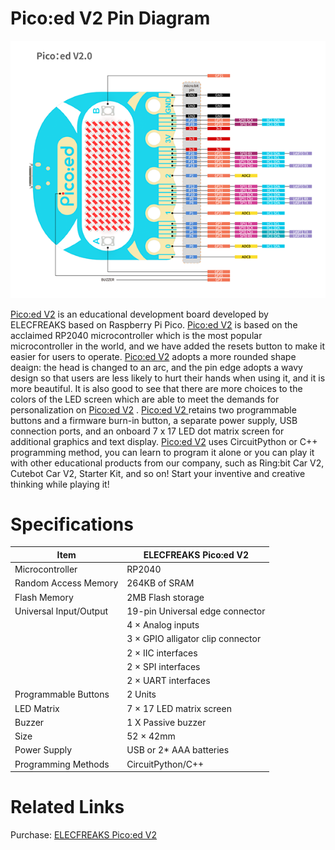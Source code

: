 # Pico:ed V2 Pin Diagram

![](./images/Pico-ed-V2-Pin-Diagram.png)

[Pico:ed V2](https://item.taobao.com/item.htm?spm=a1z10.3-c-s.w4002-18602834180.9.50e666558ZthdZ&id=680221594556) is an educational development board developed by ELECFREAKS based on Raspberry Pi Pico. [Pico:ed V2](https://item.taobao.com/item.htm?spm=a1z10.3-c-s.w4002-18602834180.9.50e666558ZthdZ&id=680221594556)  is based on the acclaimed RP2040 microcontroller which is the most popular microcontroller in the world, and we have added the resets button to make it easier for users to operate. [Pico:ed V2](https://item.taobao.com/item.htm?spm=a1z10.3-c-s.w4002-18602834180.9.50e666558ZthdZ&id=680221594556)  adopts a more rounded shape deaign: the head is changed to an arc, and the pin edge adopts a wavy design so that users are less likely to hurt their hands when using it, and it is more beautiful. It is also good to see that there are more choices to the colors of the LED screen which are able to meet the demands for personalization on [Pico:ed V2](https://item.taobao.com/item.htm?spm=a1z10.3-c-s.w4002-18602834180.9.50e666558ZthdZ&id=680221594556) .
[Pico:ed V2 ](https://item.taobao.com/item.htm?spm=a1z10.3-c-s.w4002-18602834180.9.50e666558ZthdZ&id=680221594556) retains two programmable buttons and  a firmware burn-in button, a separate power supply, USB connection ports, and an onboard 7 x 17 LED dot matrix screen for additional graphics and text display. [Pico:ed V2](https://item.taobao.com/item.htm?spm=a1z10.3-c-s.w4002-18602834180.9.50e666558ZthdZ&id=680221594556) uses CircuitPython or C++ programming method, you can learn to program it alone or you can play it with other educational products from our company, such as Ring:bit Car V2, Cutebot Car V2, Starter Kit, and so on! Start your inventive and creative thinking while playing it! 

# Specifications

| Item                   | ELECFREAKS Pico:ed V2             |
| ---------------------- | --------------------------------- |
| Microcontroller        | RP2040                            |
| Random Access Memory   | 264KB of SRAM                     |
| Flash  Memory          | 2MB Flash storage                 |
| Universal Input/Output | 19-pin Universal edge connector   |
|                        | 4 × Analog inputs                 |
|                        | 3 × GPIO alligator clip connector |
|                        | 2 × IIC interfaces                |
|                        | 2 × SPI interfaces                |
|                        | 2 × UART interfaces               |
| Programmable Buttons   | 2 Units                           |
| LED Matrix             | 7 × 17 LED matrix screen          |
| Buzzer                 | 1 X Passive buzzer                |
| Size                   | 52 × 42mm                         |
| Power Supply           | USB or 2* AAA batteries           |
| Programming Methods    | CircuitPython/C++                 |

# Related Links

Purchase: [ELECFREAKS Pico:ed V2]()
